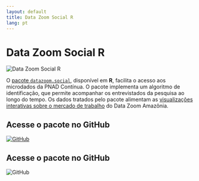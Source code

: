 ```yaml
---
layout: default
title: Data Zoom Social R
lang: pt
---
```


# Data Zoom Social R

<img src="{{ site.baseurl }}/assets/img/hex_dz_outline.png" alt="Data Zoom Social R" class="logo-item">

O [pacote `datazoom.social`](https://github.com/datazoompuc/datazoom.social), disponível em **R**, facilita o acesso aos microdados da PNAD Contínua. O pacote implementa um algoritmo de identificação, que permite acompanhar os entrevistados da pesquisa ao longo do tempo. Os dados tratados pelo pacote alimentam as [visualizações interativas sobre o mercado de trabalho](https://datazoomamazonia.com.br/visualizacoes/mercado-de-trabalho/) do Data Zoom Amazônia.

<div class="logo-container-small">
    <h2> Acesse o pacote no GitHub </h2>
    <a href="https://github.com/datazoompuc/datazoom.social">
        <img src="{{ site.baseurl }}/assets/img/github-mark.png" alt="GitHub">
    </a>
</div>

<div class="logo-container-small" style="position: relative;">
    <h2> Acesse o pacote no GitHub </h2>
    <img src="{{ site.baseurl }}/assets/img/github-mark.png" alt="GitHub">
    <a href="https://github.com/datazoompuc/datazoom.social" style="position: absolute; top: 0; left: 0; width: 100%; height: 100%; z-index: 1;"></a>
</div>